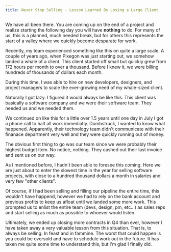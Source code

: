 ```yaml
---
title: Never Stop Selling - Lesson Learned By Losing a Large Client
---
```


We have all been there. You are coming up on the end of a project and realize starting the following day you will have **nothing** to do.  For many of us, this is a planned, much needed break, but for others this represents the start of a valley where we quickly become desparate for work.

Recently, my team experienced something like this on quite a large scale. A couple of years ago, when Pixegon was just starting out, we somehow landed a whale of a client.  This client started off small but quickly grew from 172 hours per month to over a thousand.  Before I knew it, we were billing hundreds of thousands of dollars each month.

During this time, I was able to hire on new developers, designers, and project managers to scale the ever-growing need of my whale-sized client.  

Naturally I got lazy. I figured it would always be like this.  This client was basically a software company and _we_ were their software team.  They needed us and we needed them.

We continued on like this for a little over 1.5 years until one day in July I got a phone call to halt all work immediatly. Dumbstruck, I wanted to know what happened.  Apparently, their technology team didn't communicate with their finanace department very well and they were quickly running out of money.

The obvious first thing to go was our team since we were probably their highest budget item. No notice, nothing.  They cashed out their last invoice and sent us on our way.

As I mentioned before, I hadn't been able to foresee this coming.  Here we are just about to enter the slowest time in the year for selling software projects, with close to a hundred thousand dollars a month in salaries and very few "other clients".

Of course, if I had been selling and filling our pipeline the entire time, this wouldn't have happend, however we had to rely on the bank account and previous profits to keep us afloat until we landed some more work.  This prompted us to enlist the entire team (devs, design, pm, etc...) as sales reps and start selling as much as possible to whoever would listen.

Ultimately, we ended up closing more contracts in Q4 than ever, however I have taken away a very valuable lesson from this situation.  That is, to always be selling.  In feast and in fammine. The worst that could happen is you could be oversold and have to schedule work out in the future.  It has taken me quite some time to understand this, but I'm glad I finally did.
